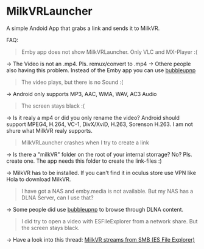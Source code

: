 # MilkVRLauncher
A simple Andoid App that grabs a link and sends it to MilkVR.


FAQ:

> Emby app does not show MilkVRLauncher. Only VLC and MX-Player :(

-> The Video is not an .mp4. Pls. remux/convert to .mp4
-> Othere people also having this problem. Instead of the Emby app you can use [bubbleupnp](https://play.google.com/store/apps/details?id=com.bubblesoft.android.bubbleupnp)

> The video plays, but there is no Sound :(

-> Android only supports MP3, AAC, WMA, WAV, AC3 Audio

>The screen stays black :(

-> Is it realy a mp4 or did you only rename the video? Android  should support MPEG4, H.264, VC-1, DivX/XviD, H.263, Sorenson H.263. I am not shure what MilkVR realy supports.

> MilkVRLauncher crashes when I try to create a link

-> Is there a "milkVR" folder on the root of your internal storrage? No? Pls. create one. The app needs this folder to create the link-files :)

-> MilkVR has to be installed. If you can't find it in oculus store use VPN like Hola to download MilkVR.

> I have got a NAS and emby.media is not available. But my NAS has a DLNA Server, can I use that?

-> Some people did use [bubbleupnp](https://play.google.com/store/apps/details?id=com.bubblesoft.android.bubbleupnp) to browse through DLNA content.

> I did try to open a video with ESFileExplorer from a network share. But the screen stays black.

-> Have a look into this thread: [MilkVR streams from SMB (ES File Explorer)](https://redd.it/3wu6zg)
